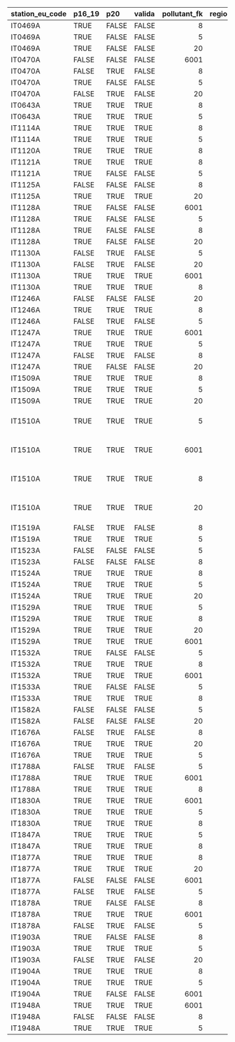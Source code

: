 

|station_eu_code |p16_19 |p20   |valida | pollutant_fk| region_id|regione  |provincia            |
|:---------------|:------|:-----|:------|------------:|---------:|:--------|:--------------------|
|IT0469A         |TRUE   |FALSE |FALSE  |            8|         1|PIEMONTE |Torino               |
|IT0469A         |TRUE   |FALSE |FALSE  |            5|         1|PIEMONTE |Torino               |
|IT0469A         |TRUE   |FALSE |FALSE  |           20|         1|PIEMONTE |Torino               |
|IT0470A         |FALSE  |FALSE |FALSE  |         6001|         1|PIEMONTE |Torino               |
|IT0470A         |FALSE  |TRUE  |FALSE  |            8|         1|PIEMONTE |Torino               |
|IT0470A         |TRUE   |FALSE |FALSE  |            5|         1|PIEMONTE |Torino               |
|IT0470A         |FALSE  |TRUE  |FALSE  |           20|         1|PIEMONTE |Torino               |
|IT0643A         |TRUE   |TRUE  |TRUE   |            8|         1|PIEMONTE |Alessandria          |
|IT0643A         |TRUE   |TRUE  |TRUE   |            5|         1|PIEMONTE |Alessandria          |
|IT1114A         |TRUE   |TRUE  |TRUE   |            8|         1|PIEMONTE |Torino               |
|IT1114A         |TRUE   |TRUE  |TRUE   |            5|         1|PIEMONTE |Torino               |
|IT1120A         |TRUE   |TRUE  |TRUE   |            8|         1|PIEMONTE |Torino               |
|IT1121A         |TRUE   |TRUE  |TRUE   |            8|         1|PIEMONTE |Torino               |
|IT1121A         |TRUE   |FALSE |FALSE  |            5|         1|PIEMONTE |Torino               |
|IT1125A         |FALSE  |FALSE |FALSE  |            8|         1|PIEMONTE |Torino               |
|IT1125A         |TRUE   |TRUE  |TRUE   |           20|         1|PIEMONTE |Torino               |
|IT1128A         |TRUE   |FALSE |FALSE  |         6001|         1|PIEMONTE |Torino               |
|IT1128A         |TRUE   |FALSE |FALSE  |            5|         1|PIEMONTE |Torino               |
|IT1128A         |TRUE   |FALSE |FALSE  |            8|         1|PIEMONTE |Torino               |
|IT1128A         |TRUE   |FALSE |FALSE  |           20|         1|PIEMONTE |Torino               |
|IT1130A         |FALSE  |TRUE  |FALSE  |            5|         1|PIEMONTE |Torino               |
|IT1130A         |FALSE  |TRUE  |FALSE  |           20|         1|PIEMONTE |Torino               |
|IT1130A         |TRUE   |TRUE  |TRUE   |         6001|         1|PIEMONTE |Torino               |
|IT1130A         |TRUE   |TRUE  |TRUE   |            8|         1|PIEMONTE |Torino               |
|IT1246A         |FALSE  |FALSE |FALSE  |           20|         1|PIEMONTE |Biella               |
|IT1246A         |TRUE   |TRUE  |TRUE   |            8|         1|PIEMONTE |Biella               |
|IT1246A         |FALSE  |TRUE  |FALSE  |            5|         1|PIEMONTE |Biella               |
|IT1247A         |TRUE   |TRUE  |TRUE   |         6001|         1|PIEMONTE |Biella               |
|IT1247A         |TRUE   |TRUE  |TRUE   |            5|         1|PIEMONTE |Biella               |
|IT1247A         |FALSE  |TRUE  |FALSE  |            8|         1|PIEMONTE |Biella               |
|IT1247A         |TRUE   |FALSE |FALSE  |           20|         1|PIEMONTE |Biella               |
|IT1509A         |TRUE   |TRUE  |TRUE   |            8|         1|PIEMONTE |Novara               |
|IT1509A         |TRUE   |TRUE  |TRUE   |            5|         1|PIEMONTE |Novara               |
|IT1509A         |TRUE   |TRUE  |TRUE   |           20|         1|PIEMONTE |Novara               |
|IT1510A         |TRUE   |TRUE  |TRUE   |            5|         1|PIEMONTE |Verbano-Cusio-Ossola |
|IT1510A         |TRUE   |TRUE  |TRUE   |         6001|         1|PIEMONTE |Verbano-Cusio-Ossola |
|IT1510A         |TRUE   |TRUE  |TRUE   |            8|         1|PIEMONTE |Verbano-Cusio-Ossola |
|IT1510A         |TRUE   |TRUE  |TRUE   |           20|         1|PIEMONTE |Verbano-Cusio-Ossola |
|IT1519A         |FALSE  |TRUE  |FALSE  |            8|         1|PIEMONTE |Cuneo                |
|IT1519A         |TRUE   |TRUE  |TRUE   |            5|         1|PIEMONTE |Cuneo                |
|IT1523A         |FALSE  |FALSE |FALSE  |            5|         1|PIEMONTE |Asti                 |
|IT1523A         |FALSE  |FALSE |FALSE  |            8|         1|PIEMONTE |Asti                 |
|IT1524A         |TRUE   |TRUE  |TRUE   |            8|         1|PIEMONTE |Cuneo                |
|IT1524A         |TRUE   |TRUE  |TRUE   |            5|         1|PIEMONTE |Cuneo                |
|IT1524A         |TRUE   |TRUE  |TRUE   |           20|         1|PIEMONTE |Cuneo                |
|IT1529A         |TRUE   |TRUE  |TRUE   |            5|         1|PIEMONTE |Cuneo                |
|IT1529A         |TRUE   |TRUE  |TRUE   |            8|         1|PIEMONTE |Cuneo                |
|IT1529A         |TRUE   |TRUE  |TRUE   |           20|         1|PIEMONTE |Cuneo                |
|IT1529A         |TRUE   |TRUE  |TRUE   |         6001|         1|PIEMONTE |Cuneo                |
|IT1532A         |TRUE   |FALSE |FALSE  |            5|         1|PIEMONTE |Vercelli             |
|IT1532A         |TRUE   |TRUE  |TRUE   |            8|         1|PIEMONTE |Vercelli             |
|IT1532A         |TRUE   |TRUE  |TRUE   |         6001|         1|PIEMONTE |Vercelli             |
|IT1533A         |TRUE   |FALSE |FALSE  |            5|         1|PIEMONTE |Vercelli             |
|IT1533A         |TRUE   |TRUE  |TRUE   |            8|         1|PIEMONTE |Vercelli             |
|IT1582A         |FALSE  |FALSE |FALSE  |            5|         1|PIEMONTE |Alessandria          |
|IT1582A         |FALSE  |FALSE |FALSE  |           20|         1|PIEMONTE |Alessandria          |
|IT1676A         |FALSE  |TRUE  |FALSE  |            8|         1|PIEMONTE |Novara               |
|IT1676A         |TRUE   |TRUE  |TRUE   |           20|         1|PIEMONTE |Novara               |
|IT1676A         |TRUE   |TRUE  |TRUE   |            5|         1|PIEMONTE |Novara               |
|IT1788A         |FALSE  |TRUE  |FALSE  |            5|         1|PIEMONTE |Torino               |
|IT1788A         |TRUE   |TRUE  |TRUE   |         6001|         1|PIEMONTE |Torino               |
|IT1788A         |TRUE   |TRUE  |TRUE   |            8|         1|PIEMONTE |Torino               |
|IT1830A         |TRUE   |TRUE  |TRUE   |         6001|         1|PIEMONTE |Alessandria          |
|IT1830A         |TRUE   |TRUE  |TRUE   |            5|         1|PIEMONTE |Alessandria          |
|IT1830A         |TRUE   |TRUE  |TRUE   |            8|         1|PIEMONTE |Alessandria          |
|IT1847A         |TRUE   |TRUE  |TRUE   |            5|         1|PIEMONTE |Torino               |
|IT1847A         |TRUE   |TRUE  |TRUE   |            8|         1|PIEMONTE |Torino               |
|IT1877A         |TRUE   |TRUE  |TRUE   |            8|         1|PIEMONTE |Torino               |
|IT1877A         |TRUE   |TRUE  |TRUE   |           20|         1|PIEMONTE |Torino               |
|IT1877A         |FALSE  |FALSE |FALSE  |         6001|         1|PIEMONTE |Torino               |
|IT1877A         |FALSE  |TRUE  |FALSE  |            5|         1|PIEMONTE |Torino               |
|IT1878A         |TRUE   |FALSE |FALSE  |            8|         1|PIEMONTE |Vercelli             |
|IT1878A         |TRUE   |TRUE  |TRUE   |         6001|         1|PIEMONTE |Vercelli             |
|IT1878A         |FALSE  |TRUE  |FALSE  |            5|         1|PIEMONTE |Vercelli             |
|IT1903A         |TRUE   |FALSE |FALSE  |            8|         1|PIEMONTE |Asti                 |
|IT1903A         |TRUE   |TRUE  |TRUE   |            5|         1|PIEMONTE |Asti                 |
|IT1903A         |FALSE  |TRUE  |FALSE  |           20|         1|PIEMONTE |Asti                 |
|IT1904A         |TRUE   |TRUE  |TRUE   |            8|         1|PIEMONTE |Alessandria          |
|IT1904A         |TRUE   |TRUE  |TRUE   |            5|         1|PIEMONTE |Alessandria          |
|IT1904A         |TRUE   |FALSE |FALSE  |         6001|         1|PIEMONTE |Alessandria          |
|IT1948A         |TRUE   |TRUE  |TRUE   |         6001|         1|PIEMONTE |Asti                 |
|IT1948A         |FALSE  |FALSE |FALSE  |            8|         1|PIEMONTE |Asti                 |
|IT1948A         |TRUE   |TRUE  |TRUE   |            5|         1|PIEMONTE |Asti                 |
